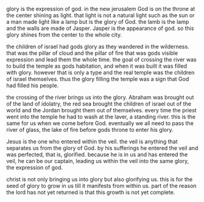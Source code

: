 glory is the expression of god. in the new jerusalem God is on the throne at the center
shining as light. that light is not a natural light such as the sun or a man made light
like a lamp but is the glory of God. the lamb is the lamp and the walls are made of
Jasper. Jasper is the appearance of god. so this glory shines from the center to the whole
city.

the children of israel had gods glory as they wandered in the wilderness. that was
the pillar of cloud and the pillar of fire that was gods visible expression and lead them the whole time. the goal of crossing the river was to build the temple as gods habitation, and when it was built it was filled with glory. however that is only a type and the real temple was the children of israel themselves. thus the glory filling the temple was a sign that God had filled his people.

the crossing of the river brings us into the glory. Abraham was brought out of the land of idolatry, the red sea brought the children of israel out of the world and the Jordan brought them out of themselves. every time the priest went into the temple he had to wash at the laver, a standing river. this is the same for us when we come before God. eventually we all need to pass the river of glass, the lake of fire before gods throne to enter his glory.

Jesus is the one who entered within the veil. the veil is anything that separates us from the glory of God. by his sufferings he entered the veil and was perfected, that is, glorified. because he is in us and has entered the veil, he can be our captain, leading us within the veil into the same glory, the expression of god.

christ is not only bringing us into glory but also glorifying us. this is for the seed of glory to grow in us till it manifests from within us. part of the reason the lord has not yet returned is that this growth is not yet complete.
